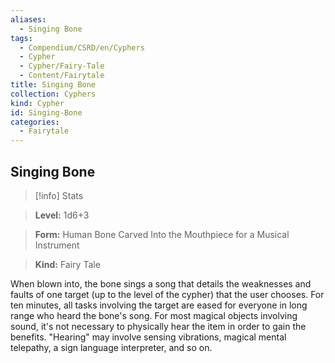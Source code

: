 ```yaml
---
aliases:
  - Singing Bone
tags:
  - Compendium/CSRD/en/Cyphers
  - Cypher
  - Cypher/Fairy-Tale
  - Content/Fairytale
title: Singing Bone
collection: Cyphers
kind: Cypher
id: Singing-Bone
categories:
  - Fairytale
---
```

## Singing Bone    
>[!info] Stats    
> **Level:** 1d6+3    
> **Form:** Human Bone Carved Into the Mouthpiece for a Musical Instrument    
> **Kind:** Fairy Tale  
    
When blown into, the bone sings a song that details the weaknesses and faults of one target (up to the level of the cypher) that the user chooses. For ten minutes, all tasks involving the target are eased for everyone in long range who heard the bone's song. For most magical objects involving sound, it's not necessary to physically hear the item in order to gain the benefits. "Hearing" may involve sensing vibrations, magical mental telepathy, a sign language interpreter, and so on.
